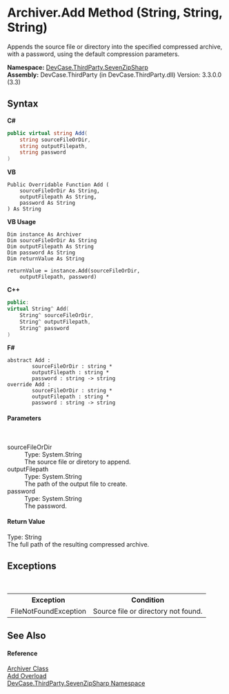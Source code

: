 # Archiver.Add Method (String, String, String)
 

Appends the source file or directory into the specified compressed archive, with a password, using the default compression parameters.

**Namespace:**&nbsp;<a href="N_DevCase_ThirdParty_SevenZipSharp">DevCase.ThirdParty.SevenZipSharp</a><br />**Assembly:**&nbsp;DevCase.ThirdParty (in DevCase.ThirdParty.dll) Version: 3.3.0.0 (3.3)

## Syntax

**C#**<br />
``` C#
public virtual string Add(
	string sourceFileOrDir,
	string outputFilepath,
	string password
)
```

**VB**<br />
``` VB
Public Overridable Function Add ( 
	sourceFileOrDir As String,
	outputFilepath As String,
	password As String
) As String
```

**VB Usage**<br />
``` VB Usage
Dim instance As Archiver
Dim sourceFileOrDir As String
Dim outputFilepath As String
Dim password As String
Dim returnValue As String

returnValue = instance.Add(sourceFileOrDir, 
	outputFilepath, password)
```

**C++**<br />
``` C++
public:
virtual String^ Add(
	String^ sourceFileOrDir, 
	String^ outputFilepath, 
	String^ password
)
```

**F#**<br />
``` F#
abstract Add : 
        sourceFileOrDir : string * 
        outputFilepath : string * 
        password : string -> string 
override Add : 
        sourceFileOrDir : string * 
        outputFilepath : string * 
        password : string -> string 
```


#### Parameters
&nbsp;<dl><dt>sourceFileOrDir</dt><dd>Type: System.String<br />The source file or diretory to append.</dd><dt>outputFilepath</dt><dd>Type: System.String<br />The path of the output file to create.</dd><dt>password</dt><dd>Type: System.String<br />The password.</dd></dl>

#### Return Value
Type: String<br />The full path of the resulting compressed archive.

## Exceptions
&nbsp;<table><tr><th>Exception</th><th>Condition</th></tr><tr><td>FileNotFoundException</td><td>Source file or directory not found.</td></tr></table>

## See Also


#### Reference
<a href="T_DevCase_ThirdParty_SevenZipSharp_Archiver">Archiver Class</a><br /><a href="Overload_DevCase_ThirdParty_SevenZipSharp_Archiver_Add">Add Overload</a><br /><a href="N_DevCase_ThirdParty_SevenZipSharp">DevCase.ThirdParty.SevenZipSharp Namespace</a><br />